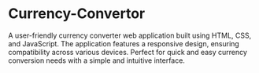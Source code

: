 # Currency-Convertor
 A user-friendly currency converter web application built using HTML, CSS, and JavaScript. The application features a responsive design, ensuring compatibility across various devices. Perfect for quick and easy currency conversion needs with a simple and intuitive interface.
